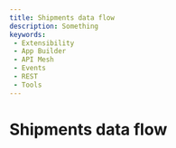 ```yaml
---
title: Shipments data flow
description: Something
keywords:
 - Extensibility
 - App Builder
 - API Mesh
 - Events
 - REST
 - Tools
---
```


# Shipments data flow

